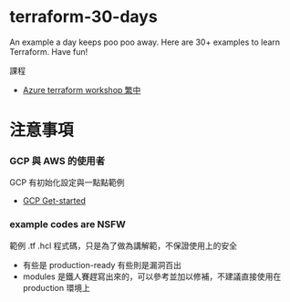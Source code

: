 # terraform-30-days

An example a day keeps poo poo away. Here are 30+ examples to learn Terraform. Have fun!

課程
- [Azure terraform workshop 繁中](./lecture/zh)

# 注意事項

### GCP 與 AWS 的使用者

GCP 有初始化設定與一點點範例
- [GCP Get-started](./lecture/zh/01-get-started-gcp.md)

### example codes are NSFW

範例 .tf .hcl 程式碼，只是為了做為講解範，不保證使用上的安全
- 有些是 production-ready 有些則是漏洞百出
- modules 是鐵人賽趕寫出來的，可以參考並加以修補，不建議直接使用在 production 環境上

